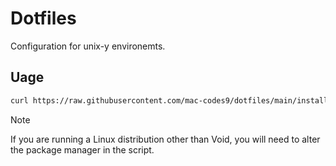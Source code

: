 # Dotfiles

Configuration for unix-y environemts.

## Uage

``` sh
curl https://raw.githubusercontent.com/mac-codes9/dotfiles/main/install.sh | sh
```
> [!NOTE]
> If you are running a Linux distribution other than Void, you will need to alter the package manager in the script.

